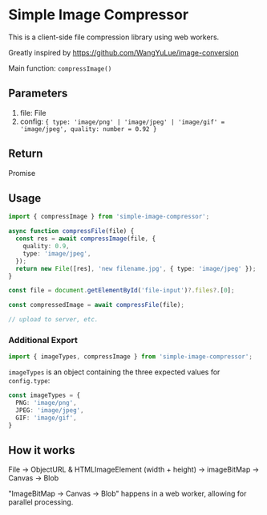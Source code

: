 # Simple Image Compressor

This is a client-side file compression library using web workers.

Greatly inspired by https://github.com/WangYuLue/image-conversion

Main function: `compressImage()`

## Parameters

1. file: File
2. config: `{ type: 'image/png' | 'image/jpeg' | 'image/gif' = 'image/jpeg', quality: number = 0.92 }`

## Return

Promise<Blob>

## Usage

```ts
import { compressImage } from 'simple-image-compressor';

async function compressFile(file) {
  const res = await compressImage(file, {
    quality: 0.9,
    type: 'image/jpeg',
  });
  return new File([res], 'new filename.jpg', { type: 'image/jpeg' });
}

const file = document.getElementById('file-input')?.files?.[0];

const compressedImage = await compressFile(file);

// upload to server, etc.
```

### Additional Export

```ts
import { imageTypes, compressImage } from 'simple-image-compressor';
```

`imageTypes` is an object containing the three expected values for `config.type`:

```ts
const imageTypes = {
  PNG: 'image/png',
  JPEG: 'image/jpeg',
  GIF: 'image/gif',
}
```

## How it works

File -> ObjectURL & HTMLImageElement (width + height) -> imageBitMap -> Canvas -> Blob

"ImageBitMap -> Canvas -> Blob" happens in a web worker, allowing for parallel processing.
